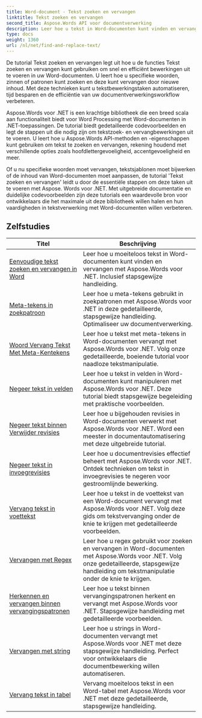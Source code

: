 ```yaml
---
title: Word-document - Tekst zoeken en vervangen
linktitle: Tekst zoeken en vervangen
second_title: Aspose.Words API voor documentverwerking
description: Leer hoe u tekst in Word-documenten kunt vinden en vervangen met Aspose.Words voor .NET. De tutorials laten u zien hoe u nauwkeurige tekstzoekopdrachten uitvoert, inclusief geavanceerde zoekopties.
type: docs
weight: 1360
url: /nl/net/find-and-replace-text/
---
```

De tutorial Tekst zoeken en vervangen legt uit hoe u de functies Tekst zoeken en vervangen kunt gebruiken om snel en efficiënt bewerkingen uit te voeren in uw Word-documenten. U leert hoe u specifieke woorden, zinnen of patronen kunt zoeken en deze kunt vervangen door nieuwe inhoud. Met deze technieken kunt u tekstbewerkingstaken automatiseren, tijd besparen en de efficiëntie van uw documentverwerkingsworkflow verbeteren.

Aspose.Words voor .NET is een krachtige bibliotheek die een breed scala aan functionaliteit biedt voor Word Processing met Word-documenten in .NET-toepassingen. De tutorial biedt gedetailleerde codevoorbeelden en legt de stappen uit die nodig zijn om tekstzoek- en vervangbewerkingen uit te voeren. U leert hoe u Aspose.Words API-methoden en -eigenschappen kunt gebruiken om tekst te zoeken en vervangen, rekening houdend met verschillende opties zoals hoofdlettergevoeligheid, accentgevoeligheid en meer.

Of u nu specifieke woorden moet vervangen, tekstsjablonen moet bijwerken of de inhoud van Word-documenten moet aanpassen, de tutorial 'Tekst zoeken en vervangen' leidt u door de essentiële stappen om deze taken uit te voeren met Aspose. Words voor .NET. Met uitgebreide documentatie en duidelijke codevoorbeelden zijn deze tutorials een waardevolle bron voor ontwikkelaars die het maximale uit deze bibliotheek willen halen en hun vaardigheden in tekstverwerking met Word-documenten willen verbeteren.

 ## Zelfstudies
| Titel | Beschrijving |
| --- | --- |
| [Eenvoudige tekst zoeken en vervangen in Word](./simple-find-replace/) | Leer hoe u moeiteloos tekst in Word-documenten kunt vinden en vervangen met Aspose.Words voor .NET. Inclusief stapsgewijze handleiding. |
| [Meta-tekens in zoekpatroon](./meta-characters-in-search-pattern/) | Leer hoe u meta-tekens gebruikt in zoekpatronen met Aspose.Words voor .NET in deze gedetailleerde, stapsgewijze handleiding. Optimaliseer uw documentverwerking. |
| [Woord Vervang Tekst Met Meta-Kentekens](./replace-text-containing-meta-characters/) | Leer hoe u tekst met meta-tekens in Word-documenten vervangt met Aspose.Words voor .NET. Volg onze gedetailleerde, boeiende tutorial voor naadloze tekstmanipulatie. |
| [Negeer tekst in velden](./ignore-text-inside-fields/) | Leer hoe u tekst in velden in Word-documenten kunt manipuleren met Aspose.Words voor .NET. Deze tutorial biedt stapsgewijze begeleiding met praktische voorbeelden. |
| [Negeer tekst binnen Verwijder revisies](./ignore-text-inside-delete-revisions/) | Leer hoe u bijgehouden revisies in Word-documenten verwerkt met Aspose.Words voor .NET. Word een meester in documentautomatisering met deze uitgebreide tutorial. |
| [Negeer tekst in invoegrevisies](./ignore-text-inside-insert-revisions/) | Leer hoe u documentrevisies effectief beheert met Aspose.Words voor .NET. Ontdek technieken om tekst in invoegrevisies te negeren voor gestroomlijnde bewerking. |
| [Vervang tekst in voettekst](./replace-text-in-footer/) | Leer hoe u tekst in de voettekst van een Word-document vervangt met Aspose.Words voor .NET. Volg deze gids om tekstvervanging onder de knie te krijgen met gedetailleerde voorbeelden. |
| [Vervangen met Regex](./replace-with-regex/) | Leer hoe u regex gebruikt voor zoeken en vervangen in Word-documenten met Aspose.Words voor .NET. Volg onze gedetailleerde, stapsgewijze handleiding om tekstmanipulatie onder de knie te krijgen. |
| [Herkennen en vervangen binnen vervangingspatronen](./recognize-and-substitutions-within-replacement-patterns/) | Leer hoe u tekst binnen vervangingspatronen herkent en vervangt met Aspose.Words voor .NET. Stapsgewijze handleiding met gedetailleerde voorbeelden. |
| [Vervangen met string](./replace-with-string/) | Leer hoe u strings in Word-documenten vervangt met Aspose.Words voor .NET met deze stapsgewijze handleiding. Perfect voor ontwikkelaars die documentbewerking willen automatiseren. |
| [Vervang tekst in tabel](./replace-text-in-table/) | Vervang moeiteloos tekst in een Word-tabel met Aspose.Words voor .NET met deze gedetailleerde, stapsgewijze handleiding. |
